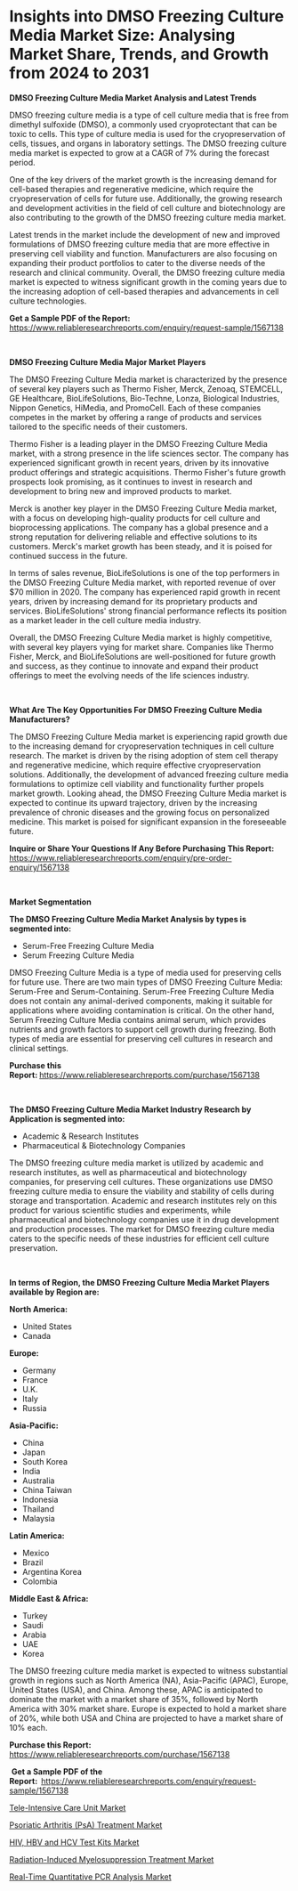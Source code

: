 <p><h1>Insights into DMSO Freezing Culture Media Market Size: Analysing Market Share, Trends, and Growth from 2024 to 2031</h1></p><p><strong>DMSO Freezing Culture Media Market Analysis and Latest Trends</strong></p>
<p><p>DMSO freezing culture media is a type of cell culture media that is free from dimethyl sulfoxide (DMSO), a commonly used cryoprotectant that can be toxic to cells. This type of culture media is used for the cryopreservation of cells, tissues, and organs in laboratory settings. The DMSO freezing culture media market is expected to grow at a CAGR of 7% during the forecast period.</p><p>One of the key drivers of the market growth is the increasing demand for cell-based therapies and regenerative medicine, which require the cryopreservation of cells for future use. Additionally, the growing research and development activities in the field of cell culture and biotechnology are also contributing to the growth of the DMSO freezing culture media market.</p><p>Latest trends in the market include the development of new and improved formulations of DMSO freezing culture media that are more effective in preserving cell viability and function. Manufacturers are also focusing on expanding their product portfolios to cater to the diverse needs of the research and clinical community. Overall, the DMSO freezing culture media market is expected to witness significant growth in the coming years due to the increasing adoption of cell-based therapies and advancements in cell culture technologies.</p></p>
<p><strong>Get a Sample PDF of the Report:&nbsp;</strong> <a href="https://www.reliableresearchreports.com/enquiry/request-sample/1567138">https://www.reliableresearchreports.com/enquiry/request-sample/1567138</a></p>
<p>&nbsp;</p>
<p><strong>DMSO Freezing Culture Media Major Market Players</strong></p>
<p><p>The DMSO Freezing Culture Media market is characterized by the presence of several key players such as Thermo Fisher, Merck, Zenoaq, STEMCELL, GE Healthcare, BioLifeSolutions, Bio-Techne, Lonza, Biological Industries, Nippon Genetics, HiMedia, and PromoCell. Each of these companies competes in the market by offering a range of products and services tailored to the specific needs of their customers.</p><p>Thermo Fisher is a leading player in the DMSO Freezing Culture Media market, with a strong presence in the life sciences sector. The company has experienced significant growth in recent years, driven by its innovative product offerings and strategic acquisitions. Thermo Fisher's future growth prospects look promising, as it continues to invest in research and development to bring new and improved products to market.</p><p>Merck is another key player in the DMSO Freezing Culture Media market, with a focus on developing high-quality products for cell culture and bioprocessing applications. The company has a global presence and a strong reputation for delivering reliable and effective solutions to its customers. Merck's market growth has been steady, and it is poised for continued success in the future.</p><p>In terms of sales revenue, BioLifeSolutions is one of the top performers in the DMSO Freezing Culture Media market, with reported revenue of over $70 million in 2020. The company has experienced rapid growth in recent years, driven by increasing demand for its proprietary products and services. BioLifeSolutions' strong financial performance reflects its position as a market leader in the cell culture media industry.</p><p>Overall, the DMSO Freezing Culture Media market is highly competitive, with several key players vying for market share. Companies like Thermo Fisher, Merck, and BioLifeSolutions are well-positioned for future growth and success, as they continue to innovate and expand their product offerings to meet the evolving needs of the life sciences industry.</p></p>
<p>&nbsp;</p>
<p><strong>What Are The Key Opportunities For DMSO Freezing Culture Media Manufacturers?</strong></p>
<p><p>The DMSO Freezing Culture Media market is experiencing rapid growth due to the increasing demand for cryopreservation techniques in cell culture research. The market is driven by the rising adoption of stem cell therapy and regenerative medicine, which require effective cryopreservation solutions. Additionally, the development of advanced freezing culture media formulations to optimize cell viability and functionality further propels market growth. Looking ahead, the DMSO Freezing Culture Media market is expected to continue its upward trajectory, driven by the increasing prevalence of chronic diseases and the growing focus on personalized medicine. This market is poised for significant expansion in the foreseeable future.</p></p>
<p><strong>Inquire or Share Your Questions If Any Before Purchasing This Report:</strong> <a href="https://www.reliableresearchreports.com/enquiry/pre-order-enquiry/1567138">https://www.reliableresearchreports.com/enquiry/pre-order-enquiry/1567138</a></p>
<p>&nbsp;</p>
<p><strong>Market Segmentation</strong></p>
<p><strong>The DMSO Freezing Culture Media Market Analysis by types is segmented into:</strong></p>
<p><ul><li>Serum-Free Freezing Culture Media</li><li>Serum Freezing Culture Media</li></ul></p>
<p><p>DMSO Freezing Culture Media is a type of media used for preserving cells for future use. There are two main types of DMSO Freezing Culture Media: Serum-Free and Serum-Containing. Serum-Free Freezing Culture Media does not contain any animal-derived components, making it suitable for applications where avoiding contamination is critical. On the other hand, Serum Freezing Culture Media contains animal serum, which provides nutrients and growth factors to support cell growth during freezing. Both types of media are essential for preserving cell cultures in research and clinical settings.</p></p>
<p><strong>Purchase this Report:&nbsp;</strong><a href="https://www.reliableresearchreports.com/purchase/1567138">https://www.reliableresearchreports.com/purchase/1567138</a></p>
<p>&nbsp;</p>
<p><strong>The DMSO Freezing Culture Media Market Industry Research by Application is segmented into:</strong></p>
<p><ul><li>Academic & Research Institutes</li><li>Pharmaceutical & Biotechnology Companies</li></ul></p>
<p><p>The DMSO freezing culture media market is utilized by academic and research institutes, as well as pharmaceutical and biotechnology companies, for preserving cell cultures. These organizations use DMSO freezing culture media to ensure the viability and stability of cells during storage and transportation. Academic and research institutes rely on this product for various scientific studies and experiments, while pharmaceutical and biotechnology companies use it in drug development and production processes. The market for DMSO freezing culture media caters to the specific needs of these industries for efficient cell culture preservation.</p></p>
<p>&nbsp;</p>
<p><strong>In terms of Region, the DMSO Freezing Culture Media Market Players available by Region are:</strong></p>
<p>
    <p> <strong> North America: </strong>
        <ul>
            <li>United States</li>
            <li>Canada</li>
        </ul>
        </p> 
    <p> <strong> Europe: </strong>
        <ul>
            <li>Germany</li>
            <li>France</li>
            <li>U.K.</li>
            <li>Italy</li>
            <li>Russia</li>
        </ul>
        </p> 
    <p> <strong> Asia-Pacific: </strong>
        <ul>
            <li>China</li>
            <li>Japan</li>
            <li>South Korea</li>
            <li>India</li>
            <li>Australia</li>
            <li>China Taiwan</li>
            <li>Indonesia</li>
            <li>Thailand</li>
            <li>Malaysia</li>
        </ul>
        </p> 
    <p> <strong> Latin America: </strong>
        <ul>
            <li>Mexico</li>
            <li>Brazil</li>
            <li>Argentina Korea</li>
            <li>Colombia</li>
        </ul>
        </p> 
    <p> <strong> Middle East & Africa: </strong>
        <ul>
            <li>Turkey</li>
            <li>Saudi</li>
            <li>Arabia</li>
            <li>UAE</li>
            <li>Korea</li>
        </ul>
    </p>
    </p>
<p><p>The DMSO freezing culture media market is expected to witness substantial growth in regions such as North America (NA), Asia-Pacific (APAC), Europe, United States (USA), and China. Among these, APAC is anticipated to dominate the market with a market share of 35%, followed by North America with 30% market share. Europe is expected to hold a market share of 20%, while both USA and China are projected to have a market share of 10% each.</p></p>
<p><strong>Purchase this Report: </strong><a href="https://www.reliableresearchreports.com/purchase/1567138">https://www.reliableresearchreports.com/purchase/1567138</a></p>
<p>&nbsp;<strong>Get a Sample PDF of the Report:&nbsp;&nbsp;</strong><a href="https://www.reliableresearchreports.com/enquiry/request-sample/1567138">https://www.reliableresearchreports.com/enquiry/request-sample/1567138</a></p>
<p><strong></strong></p>
<p><p><a href="https://medium.com/@floyziemann8756/tele-intensive-care-unit-market-analysis-and-sze-forecasted-for-period-from-2024-to-2031-274ce0b99675">Tele-Intensive Care Unit Market</a></p><p><a href="https://medium.com/@floyziemann8756/psoriatic-arthritis-psa-treatment-market-size-cagr-trends-2024-2030-7a9f168e9715">Psoriatic Arthritis (PsA) Treatment Market</a></p><p><a href="https://medium.com/@juleshahn3456/hiv-hbv-and-hcv-test-kits-market-comprehensive-assessment-by-type-application-and-geography-0dd2b55e45cd">HIV, HBV and HCV Test Kits Market</a></p><p><a href="https://medium.com/@floyziemann8756/decoding-radiation-induced-myelosuppression-treatment-market-metrics-market-share-trends-and-0a490d0443b1">Radiation-Induced Myelosuppression Treatment Market</a></p><p><a href="https://github.com/singletonthaxterkelliehr2df/Market-Research-Report-List-1/blob/main/real-time-quantitative-pcr-analysis-market.md">Real-Time Quantitative PCR Analysis Market</a></p></p>
